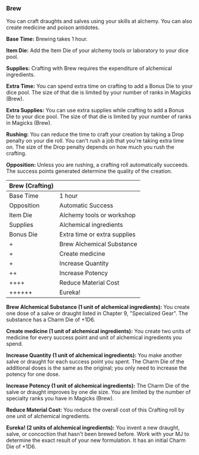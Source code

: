 ### Brew

You can craft draughts and salves using your skills at alchemy. You can also create medicine and poison antidotes.

**Base Time:** Brewing takes 1 hour.

**Item Die:** Add the Item Die of your alchemy tools or laboratory to your dice pool.

**Supplies:** Crafting with Brew requires the expenditure of alchemical
ingredients.

**Extra Time:** You can spend extra time on crafting to add a Bonus Die
to your dice pool. The size of that die is limited by your number of
ranks in Magicks (Brew).

**Extra Supplies:** You can use extra supplies while crafting to add a
Bonus Die to your dice pool. The size of that die is limited by your
number of ranks in Magicks (Brew).

**Rushing:** You can reduce the time to craft your creation by taking a
Drop penalty on your die roll. You can't rush a job that you're taking
extra time on. The size of the Drop penalty depends on how much you rush
the crafting.

**Opposition:** Unless you are rushing, a crafting roll automatically
succeeds. The success points generated determine the quality of the
creation.

| Brew (Crafting) |                               |
| --------------- | ----------------------------- |
| Base Time       |  1 hour                       |
| Opposition      |  Automatic Success            |
| Item Die        |  Alchemy tools or workshop    |
| Supplies        |  Alchemical ingredients       |
| Bonus Die       |  Extra time or extra supplies |
| +               |  Brew Alchemical Substance    |
| +               |  Create medicine              |
| +               |  Increase Quantity            |
| ++              |  Increase Potency             |
| ++++            |  Reduce Material Cost         |
| ++++++          |  Eureka\!                     |

**Brew Alchemical Substance (1 unit of alchemical ingredients):** You
create one dose of a salve or draught listed in Chapter 9, "Specialized
Gear". The substance has a Charm Die of +1D6.

**Create medicine (1 unit of alchemical ingredients):** You create two
units of medicine for every success point and unit of alchemical
ingredients you spend.

**Increase Quantity (1 unit of alchemical ingredients):** You make
another salve or draught for each success point you spent. The Charm Die
of the additional doses is the same as the original; you only need to
increase the potency for one dose.

**Increase Potency (1 unit of alchemical ingredients):** The Charm Die
of the salve or draught improves by one die size. You are limited by the
number of specialty ranks you have in Magicks (Brew).

**Reduce Material Cost:** You reduce the overall cost of this Crafting
roll by one unit of alchemical ingredients.

**Eureka\! (2 units of alchemical ingredients):** You invent a new
draught, salve, or concoction that hasn't been brewed before. Work with
your MJ to determine the exact result of your new formulation. It has an
initial Charm Die of +1D6.

